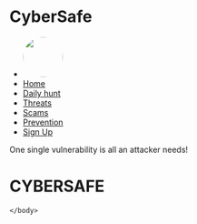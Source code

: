 # CyberSafe
<!DOCTYPE html>
<html>
    <head>
        <link rel="stylesheet" href="style.css"/>
        <title>cybersafe</title>
    </head>
    <body>
        <div>
            <ul>
            <li><img src="images%20(1).png" height="70px" width="70px" style="border-radius: 100%"></li>
            <li><a href="#" >Home</a></li>
            <li><a href="#" >Daily hunt</a></li>
            <li><a href="#" >Threats</a></li>
            <li><a href="#" >Scams</a></li>
            <li><a href="Prevention.html" target="_blank">Prevention </a></li>
            <li><a href="#" >Sign Up</a></li>
            </ul>
        </div>
         <p>One single vulnerability is all an attacker needs!</p>
        <h1>CYBERSAFE</h1>
        
    
    
    </body>
</html>
